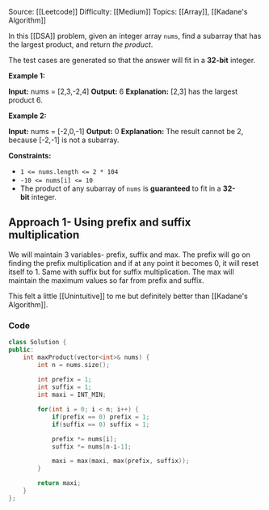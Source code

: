 Source: [[Leetcode]]
Difficulty: [[Medium]]
Topics: [[Array]], [[Kadane's Algorithm]]

In this [[DSA]] problem, given an integer array `nums`, find a subarray that has the largest product, and return _the product_.

The test cases are generated so that the answer will fit in a **32-bit** integer.

**Example 1:**

**Input:** nums = [2,3,-2,4]
**Output:** 6
**Explanation:** [2,3] has the largest product 6.

**Example 2:**

**Input:** nums = [-2,0,-1]
**Output:** 0
**Explanation:** The result cannot be 2, because [-2,-1] is not a subarray.

**Constraints:**

- `1 <= nums.length <= 2 * 104`
- `-10 <= nums[i] <= 10`
- The product of any subarray of `nums` is **guaranteed** to fit in a **32-bit** integer.

## Approach 1- Using prefix and suffix multiplication 
We will maintain 3 variables- prefix, suffix and max.
The prefix will go on finding the prefix multiplication and if at any point it becomes 0, it will reset itself to 1.
Same with suffix but for suffix multiplication.
The max will maintain the maximum values so far from prefix and suffix.

This felt a little [[Unintuitive]] to me but definitely better than [[Kadane's Algorithm]].

### Code 
``` cpp
class Solution {
public:
    int maxProduct(vector<int>& nums) {
        int n = nums.size();
        
        int prefix = 1;
        int suffix = 1;
        int maxi = INT_MIN;

        for(int i = 0; i < n; i++) {
            if(prefix == 0) prefix = 1;
            if(suffix == 0) suffix = 1;

            prefix *= nums[i];
            suffix *= nums[n-i-1];

            maxi = max(maxi, max(prefix, suffix));
        }

        return maxi;
    }
};
```